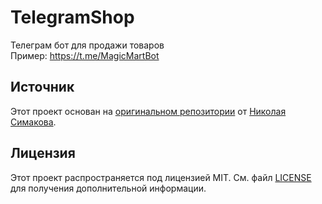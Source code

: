 # TelegramShop
Телеграм бот для продажи товаров  
Пример: https://t.me/MagicMartBot  

## Источник

Этот проект основан на [оригинальном репозитории](https://github.com/NikolaySimakov/Shop-bot) от [Николая Симакова](https://github.com/NikolaySimakov).

## Лицензия

Этот проект распространяется под лицензией MIT. См. файл [LICENSE](https://github.com/NikolaySimakov/Shop-bot/blob/master/LICENSE) для получения дополнительной информации.
